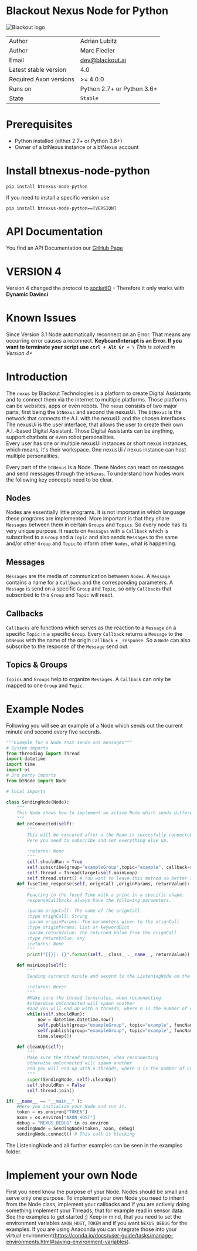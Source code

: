 # Blackout Nexus Node for Python

![Blackout logo](https://www.blackout.ai/wp-content/uploads/2018/08/logo.png)

|||
|---|---|
|Author|Adrian Lubitz|
|Author|Marc Fiedler|
|Email|dev@blackout.ai|
|Latest stable version|4.0|
|Required Axon versions| >= 4.0.0|
|Runs on|Python 2.7+ or Python 3.6+|
|State|`Stable`|

# Prerequisites

* Python installed (either 2.7+ or Python 3.6+)
* Owner of a btNexus instance or a btNexus account

# Install btnexus-node-python
```
pip install btnexus-node-python
```
If you need to install a specific version use
```
pip install btnexus-node-python==[VERSION]
```

# API Documentation
You find an API Documentation our [GitHub Page](https://blackout-technologies.github.io/btnexus-node-python/4.1.124)

# VERSION 4
Version 4 changed the protocol to [socketIO](https://pypi.org/project/python-socketio/) - Therefore it only works with **Dynamic Davinci** 


# Known Issues
Since Version 3.1 Node automatically reconnect on an Error. That means any occurring error causes a reconnect. **KeyboardInterupt is an Error. If you want to terminate your script use `ctrl + Alt Gr + \`**
*This is solved in Version 4+*

# Introduction

The `nexus` by Blackout Technologies is a platform to create Digital Assistants and to connect them via the internet to multiple platforms. Those platforms can be websites, apps or even robots. The `nexus` consists of two major parts, first being the `btNexus` and second the nexusUi. The `btNexus` is the network that connects the A.I. with the nexusUi and the chosen interfaces. The nexusUi is the user interface, that allows the user to create their own A.I.-based Digital Assistant. Those Digital Assistants can be anything, support chatbots or even robot personalities.   
Every user has one or multiple nexusUi instances or short nexus instances, which means, it's their workspace. One nexusUi / nexus instance can host multiple personalities.

Every part of the `btNexus` is a Node. These Nodes can react on messages and send messages through the `btNexus`. To understand how Nodes work the following key concepts need to be clear.

## Nodes
Nodes are essentially little programs. It is not important in which language these programs are implemented.
More important is that they share `Messages` between them in certain `Groups` and `Topics`.
So every node has its very unique purpose. It reacts on `Messages` with a `Callback` which is subscribed to a `Group` and a `Topic`
and also sends `Messages` to the same and/or other `Group` and `Topic` to inform other `Nodes`, what is happening.

## Messages
`Messages` are the media of communication between `Nodes`.
A `Message` contains a name for a `Callback` and the corresponding parameters.
A `Message` is send on a specific `Group` and `Topic`, so only `Callbacks` that subscribed to this `Group` and `Topic` will react.

## Callbacks
`Callbacks` are functions which serves as the reaction to a `Message` on a specific `Topic` in a specific `Group`.
Every `Callback` returns a `Message` to the `btNexus` with the name of the origin `Callback` + `_response`. So a `Node` can also subscribe to the response of the `Message` send out.

## Topics & Groups
`Topics` and `Groups` help to organize `Messages`. A `Callback` can only be mapped to one `Group` and  `Topic`.





# Example Nodes
Following you will see an example of a Node which sends out the current minute
and second every five seconds.

```python
"""Example for a Node that sends out messages"""
# System imports
from threading import Thread
import datetime
import time
import os
# 3rd party imports
from btNode import Node

# local imports

class SendingNode(Node):
    """
    This Node shows how to implement an active Node which sends different Messages
    """
    def onConnected(self):
        """
        This will be executed after a the Node is succesfully connected to the btNexus
        Here you need to subscribe and set everything else up.

        :returns: None
        """
        self.shouldRun = True
        self.subscribe(group="exampleGroup",topic="example", callback=self.fuseTime_response) # Here we subscribe to the response of messages we send out to fuseTime
        self.thread = Thread(target=self.mainLoop)
        self.thread.start() # You want to leave this method so better start everything which is actively doing something in a thread.
    def fuseTime_response(self, orignCall ,originParams, returnValue):
        """
        Reacting to the fused Time with a print in a specific shape.
        responseCallbacks always have the following parameters.

        :param orignCall: The name of the orignCall
        :type orignCall: String
        :param originParams: The parameters given to the orignCall
        :type originParams: List or keywordDict
        :param returnValue: The returned Value from the orignCall
        :type returnValue: any
        :returns: None
        """
        print("[{}]: {}".format(self.__class__.__name__, returnValue))

    def mainLoop(self):
        """
        Sending currenct minute and second to the ListeningNode on the printMsg and fuse callback.

        :returns: Never
        """
        #Make sure the thread terminates, when reconnecting
        #otherwise onConnected will spawn another
        #and you will end up with n threads, where n is the number of connects
        while(self.shouldRun):
            now = datetime.datetime.now()
            self.publish(group="exampleGroup", topic="example", funcName="printTime", params=[now.minute, now.second])
            self.publish(group="exampleGroup", topic="example", funcName="fuseTime", params={"min":now.minute, "sec":now.second})
            time.sleep(5)

    def cleanUp(self):
        """
        Make sure the thread terminates, when reconnecting
        otherwise onConnected will spawn another
        and you will end up with n threads, where n is the number of connects
        """
        super(SendingNode, self).cleanUp()
        self.shouldRun = False
        self.thread.join()

if( __name__ == "__main__" ):
    #Here you initialize your Node and run it.
    token = os.environ["TOKEN"]
    axon = os.environ["AXON_HOST"]
    debug = "NEXUS_DEBUG" in os.environ
    sendingNode = SendingNode(token, axon, debug)
    sendingNode.connect() # This call is blocking

```
The ListeningNode and all further examples can be seen in the examples folder.


# Implement your own Node
First you need know the purpose of your Node.
Nodes should be small and serve only one purpose.
To implement your own Node you need to inherit from the Node class,
implement your callbacks and if you are actively doing something implement your
Threads, that for example read in sensor data. See the examples to get started ;)
Keep in mind, that you need to set the environment variables `AXON_HOST`, `TOKEN` and if you want `NEXUS_DEBUG` for the examples. If you are using Anaconda you can integrate those into your virtual environment(https://conda.io/docs/user-guide/tasks/manage-environments.html#saving-environment-variables).
